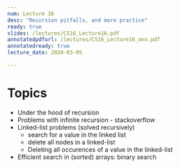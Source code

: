 ```yaml
---
num: Lecture 16
desc: "Recursion pitfalls, and more practice"
ready: true
slides: /lectures/CS16_Lecture16.pdf
annotatedpdfurl: /lectures/CS16_Lecture16_ann.pdf
annotatedready: true
lecture_date: 2020-03-05

---
```



# Topics

* Under the hood of recursion 
* Problems with infinite recursion - stackoverflow
* Linked-list problems (solved recursively)
	* search for a value in the linked list
	* delete all nodes in a linked-list
	* Deleting all occurences of a value in the linked-list
* Efficient search in (sorted) arrays: binary search



